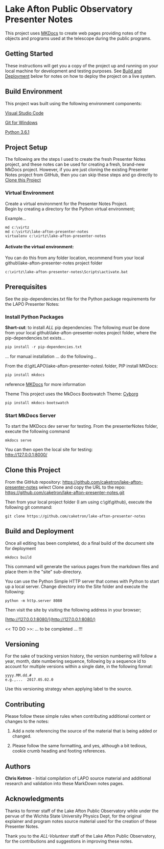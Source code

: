 # Lake Afton Public Observatory Presenter Notes
This project uses [MKDocs](http://www.mkdocs.org/) to create web pages providing notes of the objects and programs used at the telescope during the public programs.

## Getting Started

These instructions will get you a copy of the project up and running on your local machine for development and testing purposes. See [Build and Deployment](#build-and-deployment) below for notes on how to deploy the project on a live system.

## Build Environment
This project was built using the following environment components:

[Visual Studio Code](https://code.visualstudio.com/)

[Git for Windows](https://git-scm.com/download/win)

[Python 3.6.1](https://www.python.org/downloads/)

## Project Setup
The following are the steps I used to create the fresh Presenter Notes project, 
and these notes can be used for creating a fresh, brand-new MkDocs project.
However, if you are just cloning the existing Presenter Notes project from GitHub, then you can skip these steps and go directly to [Clone this Project](#clone-this-project)
 	
### Virtual Environment
Create a virtual environment for the Presenter Notes Project.  
Begin by creating a directory for the Python virtual environment;

Example...
```
md c:\virtz
md c:\virtz\lake-afton-presenter-notes
virtualenv c:\virtz\lake-afton-presenter-notes
```

#### Activate the virtual environment:

You can do this from any folder location, recommend from your local github\lake-afton-presenter-notes project folder
```
c:\virtz\lake-afton-presenter-notes\Scripts\activate.bat
```

## Prerequisites

See the pip-dependencies.txt file for the Python package requirements for the LAPO Presenter Notes:

### Install Python Packages

**Short-cut**: to install *ALL* pip dependencies:
The following *must* be done from your local github\lake-afton-presenter-notes project folder, where the pip-dependencies.txt exists...

```python
pip install -r pip-dependencies.txt
```

... for manual installation ... do the following...

From the d:\gitLAPO\lake-afton-presenter-notes\ folder, PIP install MKDocs:

```python
pip install mkdocs
```
reference [MKDocs](http://www.mkdocs.org/) for more information 

Theme 
This project uses the MkDocs Bootswatch Theme: [Cyborg](http://mkdocs.github.io/mkdocs-bootswatch/#cyborg)

```python
pip install mkdocs-bootswatch
```

### Start MkDocs Server
To start the MKDocs dev server for testing.
From the presenterNotes folder, execute the following command

	mkdocs serve

You can then open the local site for testing:<br/>
	http://127.0.0.1:8000/
	
## Clone this Project

From the GitHub repository: https://github.com/caketron/lake-afton-presenter-notes
select Clone and copy the URL to the repo: https://github.com/caketron/lake-afton-presenter-notes.git

Then from your local project folder (I am using c:\git\github), execute the following git command:
```git
git clone https://github.com/caketron/lake-afton-presenter-notes
```

## Build and Deployment
Once all editing has been completed, do a final build of the document site for deployment

```
mkdocs build
```

This command will generate the various pages from the markdown files and place them in the "site" sub-directory.

You can use the Python Simple HTTP server that comes with Python to start up a local server.
Change directory into the Site folder and execute the following:

```
python -m http.server 8080
```

Then visit the site by visiting the following address in your browser;

[http://127.0.0.1:8080/](http://127.0.0.1:8080/)

<< TO DO >>:  ... to be completed ... !!!
	
## Versioning
For the sake of tracking version history, the version numbering will follow a year, month, date numbering sequence, following by a sequence id to account for multiple versions within a single date, in the following format:

	yyyy.MM.dd.#
	e.g.,...  2017.05.02.0

Use this versioning strategy when applying label to the source.

## Contributing
Please follow these simple rules when contributing additional content or changes to the notes:

1. Add a note referencing the source of the material that is being added or changed.

1. Please follow the same formatting, and yes, although a bit tedious, cookie crumb heading and footing references.

## Authors
**Chris Ketron** - Initial compilation of LAPO source material and additional research and validation into these MarkDown notes pages.

## Acknowledgments
Thanks to former staff of the Lake Afton Public Observatory while under the pervue of
the Wichita State University Physics Dept, for the original explainer and program notes source
material used for the creation of these Presenter Notes.

Thank you to the *ALL-Volunteer* staff of the Lake Afton Public Observatory, for the contributions and suggestions in improving these notes.
